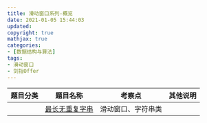```yaml
---
title: 滑动窗口系列-概览
date: 2021-01-05 15:44:03
updated:
copyright: true
mathjax: true
categories:
- [数据结构与算法]
tags: 
- 滑动窗口
- 剑指Offer
---
```


|  题目分类 | 题目名称 |考察点   |其他说明|
|  ----  | ---- |----  |----  |
| | [最长无重复字串](../longestSubstringWithoutDuplication.html)  |滑动窗口、字符串类|
